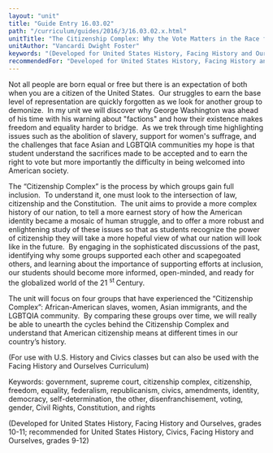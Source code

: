 ```yaml
---
layout: "unit"
title: "Guide Entry 16.03.02"
path: "/curriculum/guides/2016/3/16.03.02.x.html"
unitTitle: "The Citizenship Complex: Why the Vote Matters in the Race for Freedom and Equality for All"
unitAuthor: "Vancardi Dwight Foster"
keywords: "(Developed for United States History, Facing History and Ourselves, grades 10-11; recommended for United States History, Civics, Facing History and Ourselves, grades 9-12)"
recommendedFor: "Developed for United States History, Facing History and Ourselves, grades 10-11; recommended for United States History, Civics, Facing History and Ourselves, grades 9-12"
---
```

<main>
<p>
Not all people are born equal or free but there is an expectation of both when you are a citizen of the United States.  Our struggles to earn the base level of representation are quickly forgotten as we look for another group to demonize.  In my unit we will discover why George Washington was ahead of his time with his warning about "factions" and how their existence makes freedom and equality harder to bridge.  As we trek through time highlighting issues such as the abolition of slavery, support for women's suffrage, and the challenges that face Asian and LGBTQIA communities my hope is that student understand the sacrifices made to be accepted and to earn the right to vote but more importantly the difficulty in being welcomed into American society.
</p>
<p>
The “Citizenship Complex” is the process by which groups gain full inclusion.  To understand it, one must look to the intersection of law, citizenship and the Constitution.  The unit aims to provide a more complex history of our nation, to tell a more earnest story of how the American identity became a mosaic of human struggle, and to offer a more robust and enlightening study of these issues so that as students recognize the power of citizenship they will take a more hopeful view of what our nation will look like in the future.  By engaging in the sophisticated discussions of the past, identifying why some groups supported each other and scapegoated others, and learning about the importance of supporting efforts at inclusion, our students should become more informed, open-minded, and ready for the globalized world of the 21
<sup>
st
</sup>
Century.
</p>
<p>
The unit will focus on four groups that have experienced the “Citizenship Complex”: African-American slaves, women, Asian immigrants, and the LGBTQIA community.  By comparing these groups over time, we will really be able to unearth the cycles behind the Citizenship Complex and understand that American citizenship means at different times in our country’s history.
</p>
<p>
(For use with U.S. History and Civics classes but can also be used with the Facing History and Ourselves Curriculum)
</p>
<p>
Keywords: government, supreme court, citizenship complex, citizenship, freedom, equality, federalism, republicanism, civics, amendments, identity, democracy, self-determination, the other, disenfranchisement, voting, gender, Civil Rights, Constitution, and rights
</p>
<p>
(Developed for United States History, Facing History and Ourselves, grades 10-11; recommended for United States History, Civics, Facing History and Ourselves, grades 9-12)
</p>
</main>